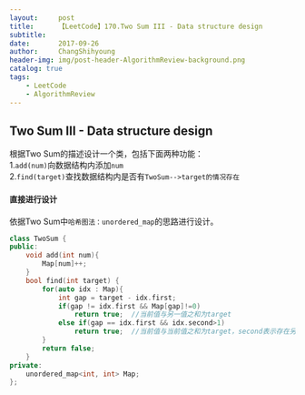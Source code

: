 ```yaml
---
layout:     post
title:      【LeetCode】170.Two Sum III - Data structure design
subtitle:   
date:       2017-09-26
author:     ChangShihyoung
header-img: img/post-header-AlgorithmReview-background.png
catalog: true
tags:
    - LeetCode
    - AlgorithmReview
---
```


## Two Sum III - Data structure design 
根据Two Sum的描述设计一个类，包括下面两种功能：  
1.`add(num)`向数据结构内添加`num`  
2.`find(target)`查找数据结构内是否有`TwoSum-->target的情况存在`  

#### 直接进行设计 
依据Two Sum中`哈希图法：unordered_map`的思路进行设计。    
```C++
class TwoSum {
public:
    void add(int num){
        Map[num]++;
    }
    bool find(int target) {
        for(auto idx : Map){
			int gap = target - idx.first;
			if(gap != idx.first && Map[gap]!=0)
				return true;  //当前值与另一值之和为target
			else if(gap == idx.first && idx.second>1)
				return true;  //当前值与当前值之和为target，second表示存在另一个当前值
		}
		return false;
    }
private:
    unordered_map<int, int> Map;
};
```
